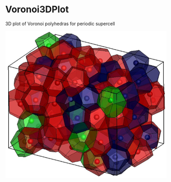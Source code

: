 # Voronoi3DPlot
3D plot of Voronoi polyhedras for periodic supercell


![GitHub Logo](https://github.com/Dmitry-Skachkov/Voronoi3DPlot/blob/main/Example.jpg)
